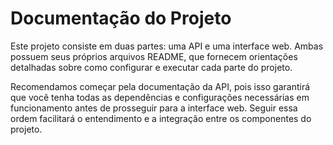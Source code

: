 # Documentação do Projeto

Este projeto consiste em duas partes: uma API e uma interface web. Ambas possuem seus próprios arquivos README, que fornecem orientações detalhadas sobre como configurar e executar cada parte do projeto.

Recomendamos começar pela documentação da API, pois isso garantirá que você tenha todas as dependências e configurações necessárias em funcionamento antes de prosseguir para a interface web. Seguir essa ordem facilitará o entendimento e a integração entre os componentes do projeto.
